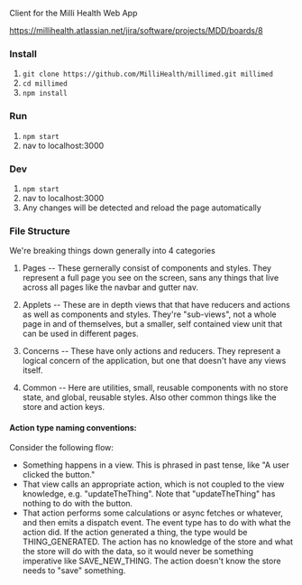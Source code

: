 Client for the Milli Health Web App

https://millihealth.atlassian.net/jira/software/projects/MDD/boards/8


### Install
1. `git clone https://github.com/MilliHealth/millimed.git millimed`
2. `cd millimed`
3. `npm install`

### Run
1. `npm start`
2. nav to localhost:3000

### Dev
1. `npm start`
2. nav to localhost:3000
3. Any changes will be detected and reload the page automatically

### File Structure

We're breaking things down generally into 4 categories

1. Pages    -- These gernerally consist of components and styles. They represent
               a full page you see on the screen, sans any things that live across
               all pages like the navbar and gutter nav.

2. Applets  -- These are in depth views that that have reducers and actions
               as well as components and styles. They're "sub-views", not a whole
               page in and of themselves, but a smaller, self contained view unit
               that can be used in different pages.

3. Concerns -- These have only actions and reducers. They represent a logical concern
               of the application, but one that doesn't have any views itself.

4. Common   -- Here are utilities, small, reusable components with no store state,
               and global, reusable styles. Also other common things like the store
               and action keys.

#### Action type naming conventions:
Consider the following flow:
* Something happens in a view. This is phrased in past tense, like "A user clicked the button."
* That view calls an appropriate action, which is not coupled to the view knowledge, e.g. "updateTheThing".
 Note that "updateTheThing" has nothing to do with the button.
* That action performs some calculations or async fetches or whatever, and then emits a dispatch event.
 The event type has to do with what the action did. If the action generated a thing, the type would be
 THING_GENERATED. The action has no knowledge of the store and what the store will do with the data,
 so it would never be something imperative like SAVE_NEW_THING. The action doesn't know the store
 needs to "save" something.

